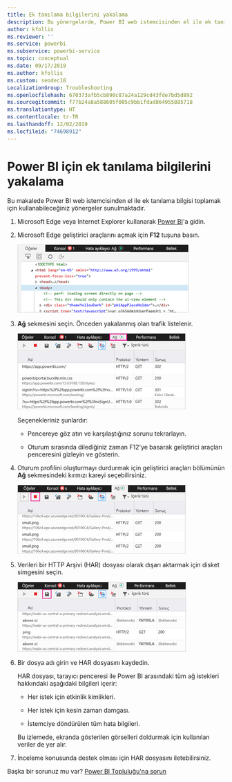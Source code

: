 ```yaml
---
title: Ek tanılama bilgilerini yakalama
description: Bu yönergelerde, Power BI web istemcisinden el ile ek tanılama bilgisi toplamak için kullanabileceğiniz iki seçenek sunulmaktadır.
author: kfollis
ms.reviewer: ''
ms.service: powerbi
ms.subservice: powerbi-service
ms.topic: conceptual
ms.date: 09/17/2019
ms.author: kfollis
ms.custom: seodec18
LocalizationGroup: Troubleshooting
ms.openlocfilehash: 670373afb5cb890c87a24a129cd43fde7bd5d892
ms.sourcegitcommit: f77b24a8a588605f005c9bb1fdad864955885718
ms.translationtype: HT
ms.contentlocale: tr-TR
ms.lasthandoff: 12/02/2019
ms.locfileid: "74698912"
---
```

# <a name="capture-additional-diagnostic-information-for-power-bi"></a>Power BI için ek tanılama bilgilerini yakalama

Bu makalede Power BI web istemcisinden el ile ek tanılama bilgisi toplamak için kullanabileceğiniz yönergeler sunulmaktadır.

1. Microsoft Edge veya Internet Explorer kullanarak [Power BI](https://app.powerbi.com)'a gidin.

1. Microsoft Edge geliştirici araçlarını açmak için **F12** tuşuna basın.

   ![Microsoft Edge Geliştirici araçları Öğeler sekmesinin ekran görüntüsü.](media/service-admin-capturing-additional-diagnostic-information-for-power-bi/edge-developer-tools.png)

1. **Ağ** sekmesini seçin. Önceden yakalanmış olan trafik listelenir.

   ![Microsoft Edge Geliştirici araçları Ağ sekmesinin ekran görüntüsü.](media/service-admin-capturing-additional-diagnostic-information-for-power-bi/edge-network-tab.png)

    Seçenekleriniz şunlardır:

    * Pencereye göz atın ve karşılaştığınız sorunu tekrarlayın.

    * Oturum sırasında dilediğiniz zaman F12'ye basarak geliştirici araçları penceresini gizleyin ve gösterin.

1. Oturum profilini oluşturmayı durdurmak için geliştirici araçları bölümünün **Ağ** sekmesindeki kırmızı kareyi seçebilirsiniz.

   ![Durdur düğmesinin öne çıkarıldığı Microsoft Edge Geliştirici araçları Ağ sekmesinin ekran görüntüsü.](media/service-admin-capturing-additional-diagnostic-information-for-power-bi/edge-network-tab-stop.png)

1. Verileri bir HTTP Arşivi (HAR) dosyası olarak dışarı aktarmak için disket simgesini seçin.

   ![Disket simgesinin öne çıkarıldığı Microsoft Edge Geliştirici araçları Ağ sekmesinin ekran görüntüsü.](media/service-admin-capturing-additional-diagnostic-information-for-power-bi/edge-network-tab-save.png)

1. Bir dosya adı girin ve HAR dosyasını kaydedin.

    HAR dosyası, tarayıcı penceresi ile Power BI arasındaki tüm ağ istekleri hakkındaki aşağıdaki bilgileri içerir:

    * Her istek için etkinlik kimlikleri.

    * Her istek için kesin zaman damgası.

    * İstemciye döndürülen tüm hata bilgileri.

    Bu izlemede, ekranda gösterilen görselleri doldurmak için kullanılan veriler de yer alır.

1. İnceleme konusunda destek olması için HAR dosyasını iletebilirsiniz.

Başka bir sorunuz mu var? [Power BI Topluluğu'na sorun](https://community.powerbi.com/)
